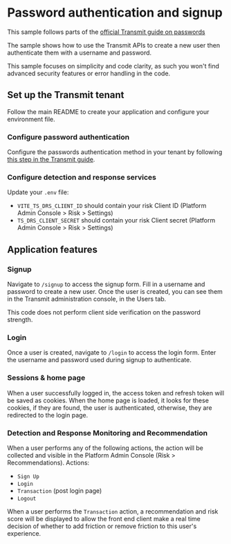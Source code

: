 # Password authentication and signup

This sample follows parts of the
[official Transmit guide on passwords](https://developer.transmitsecurity.com/guides/user/auth_passwords/)

The sample shows how to use the Transmit APIs to create a new user then authenticate them with a
username and password.

This sample focuses on simplicity and code clarity, as such you won't find advanced security
features or error handling in the code.

## Set up the Transmit tenant

Follow the main README to create your application and configure your environment file.

### Configure password authentication

Configure the passwords authentication method in your tenant by following
[this step in the Transmit guide](https://developer.transmitsecurity.com/guides/user/auth_passwords/#step-3-configure-auth-method).

### Configure detection and response services

Update your `.env` file:

- `VITE_TS_DRS_CLIENT_ID` should contain your risk Client ID (Platform Admin Console > Risk >
  Settings)
- `TS_DRS_CLIENT_SECRET` should contain your risk Client secret (Platform Admin Console > Risk >
  Settings)

## Application features

### Signup

Navigate to `/signup` to access the signup form. Fill in a username and password to create a new
user. Once the user is created, you can see them in the Transmit administration console, in the
Users tab.

This code does not perform client side verification on the password strength.

### Login

Once a user is created, navigate to `/login` to access the login form. Enter the username and
password used during signup to authenticate.

### Sessions & home page

When a user successfully logged in, the access token and refresh token will be saved as cookies.
When the home page is loaded, it looks for these cookies, if they are found, the user is
authenticated, otherwise, they are redirected to the login page.

### Detection and Response Monitoring and Recommendation

When a user performs any of the following actions, the action will be collected and visible in the
Platform Admin Console (Risk > Recommendations). Actions:

- `Sign Up`
- `Login`
- `Transaction` (post login page)
- `Logout`

When a user performs the `Transaction` action, a recommendation and risk score will be displayed to
allow the front end client make a real time decision of whether to add friction or remove friction
to this user's experience.
